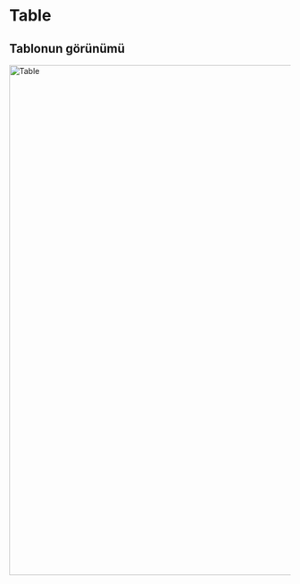 # Table
## Tablonun görünümü

<img width="914" alt="Table" src="https://user-images.githubusercontent.com/128740214/229892019-61f1c4dd-78d7-42a3-89e2-bbf316604aa3.png">
